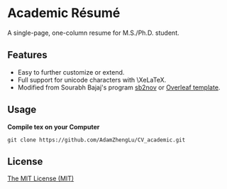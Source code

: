 # Academic Résumé
A single-page, one-column resume for M.S./Ph.D. student. 

## Features

- Easy to further customize or extend.
- Full support for unicode characters with \XeLaTeX\.
- Modified from Sourabh Bajaj's program [sb2nov](https://github.com/sb2nov/resume?tab=readme-ov-file) or [Overleaf template](https://www.overleaf.com/latex/templates/software-engineer-resume/gqxmqsvsbdjf).

## Usage

**Compile tex on your Computer**

```
git clone https://github.com/AdamZhengLu/CV_academic.git
```

## License

[The MIT License (MIT)](http://opensource.org/licenses/MIT)
